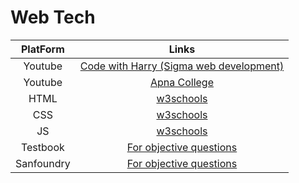 # **Web Tech**

| PlatForm | Links |  
| :----------: | :-----: |  
| Youtube | [Code with Harry (Sigma web development)](https://youtube.com/playlist?list=PLu0W_9lII9agq5TrH9XLIKQvv0iaF2X3w&si=G8NDaURIrErpRjLf) |
| Youtube | [Apna College](https://youtube.com/playlist?list=PLfqMhTWNBTe0PY9xunOzsP5kmYIz2Hu7i&si=nZdWyCjlDOE1hs9G)|
| HTML | [w3schools](https://www.w3schools.com/html/) |
| CSS  | [w3schools](https://www.w3schools.com/css/default.asp) |
| JS | [w3schools](https://www.w3schools.com/js/default.asp) |
| Testbook | [For objective questions](https://testbook.com/objective-questions/mcq-on-web-development--600137108c42a382bbcb63bd) |
| Sanfoundry | [For objective questions](https://www.sanfoundry.com/1000-web-technology-questions-answers/) |
